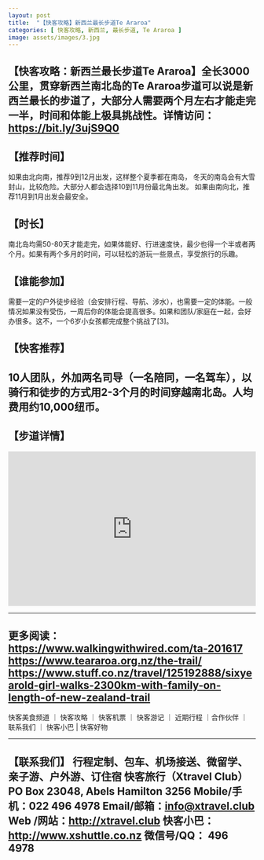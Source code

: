 ```yaml
---
layout: post
title:  "【快客攻略】新西兰最长步道Te Araroa"
categories: [ 快客攻略, 新西兰, 最长步道, Te Araroa ]
image: assets/images/3.jpg
---
```

【快客攻略：新西兰最长步道Te Araroa】全长3000公里，贯穿新西兰南北岛的Te Araroa步道可以说是新西兰最长的步道了，大部分人需要两个月左右才能走完一半，时间和体能上极具挑战性。详情访问：https://bit.ly/3ujS9Q0
---
## 【推荐时间】
如果由北向南，推荐9到12月出发，这样整个夏季都在南岛， 冬天的南岛会有大雪封山，比较危险。大部分人都会选择10到11月份最北角出发。
如果由南向北，推荐11月到1月出发会最安全。
## 【时长】
南北岛均需50-80天才能走完，如果体能好、行进速度快，最少也得一个半或者两个月。如果有两个多月的时间，可以轻松的游玩一些景点，享受旅行的乐趣。
## 【谁能参加】
需要一定的户外徒步经验（会安排行程、导航、涉水），也需要一定的体能。一般情况如果没有受伤，一周后你的体能会提高很多。如果和团队/家庭在一起，会好办很多。这不，一个6岁小女孩都完成整个挑战了[3]。
## 【快客推荐】
10人团队，外加两名司导（一名陪同，一名驾车），以骑行和徒步的方式用2-3个月的时间穿越南北岛。人均费用约10,000纽币。
---
## 【步道详情】
<p><iframe style="width:100%;" height="315" src="https://youtu.be/7xnnQyairBE;showinfo=0" frameborder="0" allowfullscreen></iframe></p>

---
更多阅读：
https://www.walkingwithwired.com/ta-201617
https://www.teararoa.org.nz/the-trail/
https://www.stuff.co.nz/travel/125192888/sixyearold-girl-walks-2300km-with-family-on-length-of-new-zealand-trail
---
快客美食频道 ｜ 快客攻略 ｜ 快客机票 ｜ 快客游记 ｜ 近期行程 ｜合作伙伴 ｜ 联系我们 ｜ 快客小巴 | 快客好物

---
【联系我们】
行程定制、包车、机场接送、微留学、亲子游、户外游、订住宿
快客旅行（Xtravel Club）
PO Box 23048, Abels
Hamilton 3256
Mobile/手机：022 496 4978
Email/邮箱：info@xtravel.club
Web /网站：http://xtravel.club
快客小巴：http://www.xshuttle.co.nz
微信号/QQ： 496 4978
---

